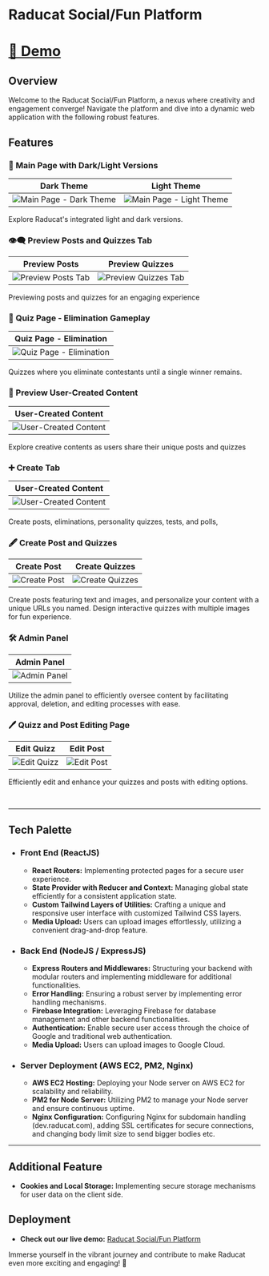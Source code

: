 # Raducat Social/Fun Platform

# [🚀 Demo](https://raducat.com)

## Overview

Welcome to the Raducat Social/Fun Platform, a nexus where creativity and engagement converge! Navigate the platform and dive into a dynamic web application with the following robust features.

## Features

### 🎨 Main Page with Dark/Light Versions

Dark Theme                 |  Light Theme     
:-------------------------:|:-------------------------:
![Main Page - Dark Theme](https://github.com/ilyascant/raducat/assets/79863003/66974bcf-7927-4808-a5be-03ad0eb6cc62) |  ![Main Page - Light Theme](https://github.com/ilyascant/raducat/assets/79863003/ef483796-fa27-42a8-9d15-0197bcdb5c25)

Explore Raducat's integrated light and dark versions.

### 👁️‍🗨️ Preview Posts and Quizzes Tab

Preview Posts              |  Preview Quizzes     
:-------------------------:|:-------------------------:
![Preview Posts Tab](https://github.com/ilyascant/raducat/assets/79863003/a0bfeae3-86ec-40ba-90ff-7d2ae90a537f) |  ![Preview Quizzes Tab](https://github.com/ilyascant/raducat/assets/79863003/50b89026-d48c-4f29-8e37-866f2f1f6548)

Previewing posts and quizzes for an engaging experience

### 🎯 Quiz Page - Elimination Gameplay

Quiz Page - Elimination    |  
:-------------------------:|
![Quiz Page - Elimination](https://github.com/ilyascant/raducat/assets/79863003/40f333df-33b0-40e1-a5e1-df668edd1592) | 

Quizzes where you eliminate contestants until a single winner remains.

### 👥 Preview User-Created Content

User-Created Content    |  
:-------------------------:|
![User-Created Content](https://github.com/ilyascant/raducat/assets/79863003/9907255c-2f1d-484b-a105-8eeed56a741d) | 

Explore creative contents as users share their unique posts and quizzes

### ➕ Create Tab

User-Created Content    |  
:-------------------------:|
![User-Created Content](https://github.com/ilyascant/raducat/assets/79863003/e4169e4e-ae25-474b-8b4f-52e1e3a6d032) | 

Create posts, eliminations, personality quizzes, tests, and polls,

### 🖋️ Create Post and Quizzes

Create Post                |  Create Quizzes     
:-------------------------:|:-------------------------:
![Create Post](https://github.com/ilyascant/raducat/assets/79863003/d6cb0d26-e66b-40b2-9b18-37ac9c4a25a4) |  ![Create Quizzes](https://github.com/ilyascant/raducat/assets/79863003/98dd4449-afe3-4430-b343-ceddb7148046)

Create posts featuring text and images, and personalize your content with a unique URLs you named. Design interactive quizzes with multiple images for fun experience.

### 🛠️ Admin Panel

Admin Panel                |  
:-------------------------:|
![Admin Panel](https://github.com/ilyascant/raducat/assets/79863003/e251ec07-6ff2-4326-aa2d-89fb576d4918) | 

Utilize the admin panel to efficiently oversee content by facilitating approval, deletion, and editing processes with ease.

### 🖊️ Quizz and Post Editing Page

Edit Quizz                 |  Edit Post     
:-------------------------:|:-------------------------:
![Edit Quizz](https://github.com/ilyascant/raducat/assets/79863003/26208bc4-ea6e-4219-8eb7-32bac871b2eb) |  ![Edit Post](https://github.com/ilyascant/raducat/assets/79863003/38d8d6c0-1039-4480-938e-46eddd196d6c)

Efficiently edit and enhance your quizzes and posts with editing options.

<br/>

---


## Tech Palette

  - ### Front End (ReactJS)

    - **React Routers:** Implementing protected pages for a secure user experience.
    - **State Provider with Reducer and Context:** Managing global state efficiently for a consistent application state.
    - **Custom Tailwind Layers of Utilities:** Crafting a unique and responsive user interface with customized Tailwind CSS layers.
    - **Media Upload:** Users can upload images effortlessly, utilizing a convenient drag-and-drop feature.

  - ### Back End (NodeJS / ExpressJS)

    - **Express Routers and Middlewares:** Structuring your backend with modular routers and implementing middleware for additional functionalities.
    - **Error Handling:** Ensuring a robust server by implementing error handling mechanisms.
    - **Firebase Integration:** Leveraging Firebase for database management and other backend functionalities.
    - **Authentication:** Enable secure user access through the choice of Google and traditional web authentication.
    - **Media Upload:** Users can upload images to Google Cloud.
    
  - ### Server Deployment (AWS EC2, PM2, Nginx)

    - **AWS EC2 Hosting:** Deploying your Node server on AWS EC2 for scalability and reliability.
    - **PM2 for Node Server:** Utilizing PM2 to manage your Node server and ensure continuous uptime.
    - **Nginx Configuration:** Configuring Nginx for subdomain handling (dev.raducat.com), adding SSL certificates for secure connections, and changing body limit size to send bigger bodies etc.

---

## Additional Feature
  - **Cookies and Local Storage:** Implementing secure storage mechanisms for user data on the client side.


## Deployment

- **Check out our live demo:** [Raducat Social/Fun Platform](https://raducat.shop)

Immerse yourself in the vibrant journey and contribute to make Raducat even more exciting and engaging! 🚀


